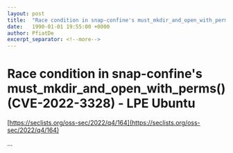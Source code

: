 ```yaml
---
layout: post
title:  "Race condition in snap-confine's must_mkdir_and_open_with_perms() (CVE-2022-3328) - LPE Ubuntu"
date:   1990-01-01 19:55:00 +0000
author: PfiatDe
excerpt_separator: <!--more-->
---
```


# Race condition in snap-confine's must_mkdir_and_open_with_perms() (CVE-2022-3328) - LPE Ubuntu

[https://seclists.org/oss-sec/2022/q4/164](https://seclists.org/oss-sec/2022/q4/164)

...
<!--more-->
